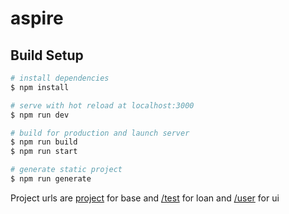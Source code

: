 # aspire

## Build Setup

```bash
# install dependencies
$ npm install

# serve with hot reload at localhost:3000
$ npm run dev

# build for production and launch server
$ npm run build
$ npm run start

# generate static project
$ npm run generate
```
Project urls are [project](https://sleepy-nobel-278158.netlify.app) for base and  [/test](https://sleepy-nobel-278158.netlify.app/test) for loan and [/user](https://sleepy-nobel-278158.netlify.app/user) for ui
